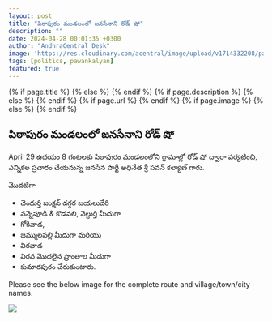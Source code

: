 ```yaml
---
layout: post
title: "పిఠాపురం మండలంలో జనసేనాని రోడ్ షో"
description: ""
date: 2024-04-28 00:01:35 +0300
author: "AndhraCentral Desk"
image: 'https://res.cloudinary.com/acentral/image/upload/v1714332208/pawank/pithapuram-roadshow_gkia08.png'
tags: [politics, pawankalyan]
featured: true
---
```


<meta content="{{ site.title }}" property="og:site_name">
{% if page.title %}
  <meta content="{{ page.title }}" property="og:title">
{% else %}
  <meta content="{{ site.title }}" property="og:title">
{% endif %}
{% if page.description %}
  <meta content="{{ page.description }}" property="og:description">
{% else %}
  <meta content="{{ site.description }}" property="og:description">
{% endif %}
{% if page.url %}
  <meta content="{{ site.url }}{{ page.url }}" property="og:url">
{% endif %}
{% if page.image %}
  <meta content="https://res.cloudinary.com/acentral/image/upload/v1714332208/pawank/pithapuram-roadshow_gkia08.png" property="og:image">
{% else %}
  <meta content="{{ site.url }}/images/og.png" property="og:image">
{% endif %}

## పిఠాపురం మండలంలో జనసేనాని రోడ్ షో

April 29 ఉదయం 8 గంటలకు పిఠాపురం మండలంలోని గ్రామాల్లో రోడ్ షో ద్వారా పర్యటించి, ఎన్నికల ప్రచారం చేయనున్న జనసేన పార్టీ అధినేత శ్రీ పవన్ కల్యాణ్ గారు.

మొదటిగా 
- చెందుర్తి జంక్షన్ దగ్గర బయలుదేరి
- వన్నెపూడి & కొడవలి, వెల్దుర్తి మీదుగా 
- గోకివాడ, 
- జమ్ములపల్లి మీదుగా మరియు 
- విరవాడ
- విరవ మొదలైన ప్రాంతాల మీదుగా 
- కుమారపురం చేరుకుంటారు.

Please see the below image for the complete route and village/town/city names.

<div class="gallery-box">
  <div class="gallery">
    <img src="https://res.cloudinary.com/acentral/image/upload/v1714332202/pawank/GMRZidUXsAESpaK_f9luyu.jpg" loading="lazy">
  </div>
</div>
